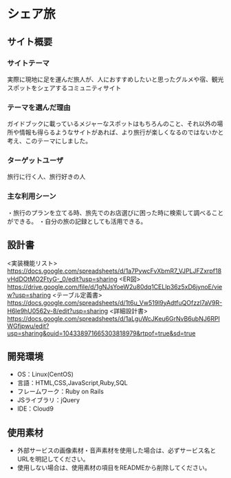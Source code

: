 # シェア旅

## サイト概要
### サイトテーマ
実際に現地に足を運んだ旅人が、人におすすめしたいと思ったグルメや宿、観光スポットをシェアするコミュニティサイト

### テーマを選んだ理由
ガイドブックに載っているメジャーなスポットはもちろんのこと、それ以外の場所や情報も得らるようなサイトがあれば、より旅行が楽しくなるのではないかと考え、このテーマにしました。

### ターゲットユーザ
旅行に行く人、旅行好きの人

### 主な利用シーン
・旅行のプランを立てる時、旅先でのお店選びに困った時に検索して調べることができる。
  ・自分の旅の記録としても活用できる。

## 設計書
<実装機能リスト>  https://docs.google.com/spreadsheets/d/1a7PywcFvXbmR7_VJPLJFZxrpf18vHdDOtMO2FtyG-_0/edit?usp=sharing
  <ER図>  https://drive.google.com/file/d/1gNJsYoeW2u80dq1CELlp36z5xD6jynoE/view?usp=sharing
  <テーブル定義書>  https://docs.google.com/spreadsheets/d/1t6u_Vw519l9yAdtfuQOfzzl7aV9R-H6le9hU0562v-8/edit?usp=sharing
  <詳細設計書>  https://docs.google.com/spreadsheets/d/1aLguWcJKeu6GrNvB6ubNJ6RPIWGfjpwu/edit?usp=sharing&ouid=104338971665303818979&rtpof=true&sd=true
    
## 開発環境
- OS：Linux(CentOS)
- 言語：HTML,CSS,JavaScript,Ruby,SQL
- フレームワーク：Ruby on Rails
- JSライブラリ：jQuery
- IDE：Cloud9

## 使用素材
- 外部サービスの画像素材・音声素材を使用した場合は、必ずサービス名とURLを明記してください。
- 使用しない場合は、使用素材の項目をREADMEから削除してください。